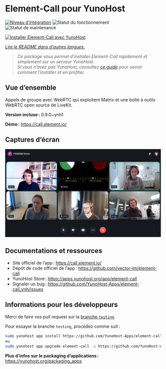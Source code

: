 <!--
Nota bene : ce README est automatiquement généré par <https://github.com/YunoHost/apps/tree/master/tools/readme_generator>
Il NE doit PAS être modifié à la main.
-->

# Element-Call pour YunoHost

[![Niveau d’intégration](https://apps.yunohost.org/badge/integration/element-call)](https://ci-apps.yunohost.org/ci/apps/element-call/)
![Statut du fonctionnement](https://apps.yunohost.org/badge/state/element-call)
![Statut de maintenance](https://apps.yunohost.org/badge/maintained/element-call)

[![Installer Element-Call avec YunoHost](https://install-app.yunohost.org/install-with-yunohost.svg)](https://install-app.yunohost.org/?app=element-call)

*[Lire le README dans d'autres langues.](./ALL_README.md)*

> *Ce package vous permet d’installer Element-Call rapidement et simplement sur un serveur YunoHost.*  
> *Si vous n’avez pas YunoHost, consultez [ce guide](https://yunohost.org/install) pour savoir comment l’installer et en profiter.*

## Vue d’ensemble

Appels de groupe avec WebRTC qui exploitent Matrix et une boîte à outils WebRTC open source de LiveKit.


**Version incluse :** 0.9.0~ynh1

**Démo :** <https://call.element.io/>

## Captures d’écran

![Capture d’écran de Element-Call](./doc/screenshots/screenshot.jpg)

## Documentations et ressources

- Site officiel de l’app : <https://call.element.io/>
- Dépôt de code officiel de l’app : <https://github.com/vector-im/element-call>
- YunoHost Store : <https://apps.yunohost.org/app/element-call>
- Signaler un bug : <https://github.com/YunoHost-Apps/element-call_ynh/issues>

## Informations pour les développeurs

Merci de faire vos pull request sur la [branche `testing`](https://github.com/YunoHost-Apps/element-call_ynh/tree/testing).

Pour essayer la branche `testing`, procédez comme suit :

```bash
sudo yunohost app install https://github.com/YunoHost-Apps/element-call_ynh/tree/testing --debug
ou
sudo yunohost app upgrade element-call -u https://github.com/YunoHost-Apps/element-call_ynh/tree/testing --debug
```

**Plus d’infos sur le packaging d’applications :** <https://yunohost.org/packaging_apps>

